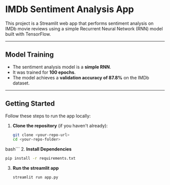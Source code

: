 # IMDb Sentiment Analysis App

This project is a Streamlit web app that performs sentiment analysis on IMDb movie reviews using a simple Recurrent Neural Network (RNN) model built with TensorFlow.

---

## Model Training

- The sentiment analysis model is a **simple RNN**.
- It was trained for **100 epochs**.
- The model achieves a **validation accuracy of 87.8%** on the IMDb dataset.

---

## Getting Started

Follow these steps to run the app locally:

1. **Clone the repository** (if you haven't already):

   ```bash
   git clone <your-repo-url>
   cd <your-repo-folder>
  bash```
2. **Install Dependencies**
  ```bash
  pip install -r requirements.txt
  ```
3. **Run the streamlit app**
   ```bash
   streamlit run app.py
  ```

